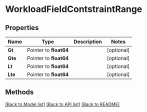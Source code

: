 # WorkloadFieldContstraintRange

## Properties

Name | Type | Description | Notes
------------ | ------------- | ------------- | -------------
**Gt** | Pointer to **float64** |  | [optional] 
**Gte** | Pointer to **float64** |  | [optional] 
**Lt** | Pointer to **float64** |  | [optional] 
**Lte** | Pointer to **float64** |  | [optional] 

## Methods


[[Back to Model list]](../README.md#documentation-for-models) [[Back to API list]](../README.md#documentation-for-api-endpoints) [[Back to README]](../README.md)


